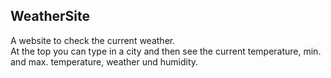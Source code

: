## WeatherSite
A website to check the current weather.  
At the top you can type in a city and then see the current temperature, min. and max. temperature, weather und humidity.  
